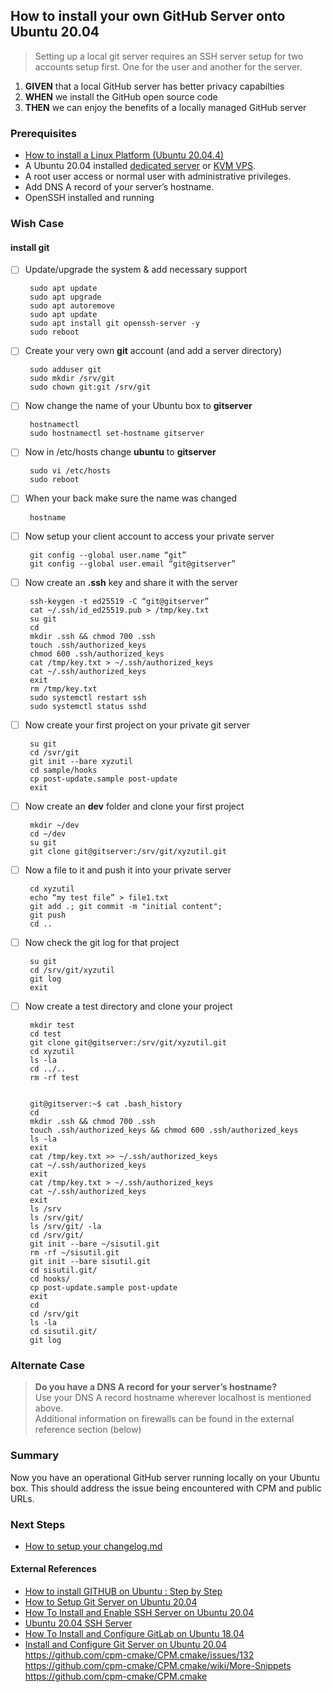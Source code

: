 ## How to install your own GitHub Server onto Ubuntu 20.04
> Setting up a local git server requires an SSH server setup for two accounts setup first. One for the user and another for the server.

 1. **GIVEN** that a local GitHub server has better privacy capabilties
 2. **WHEN** we install the GitHub open source code
 3. **THEN** we can enjoy the benefits of a locally managed GitHub server

### Prerequisites
  - [How to install a Linux Platform (Ubuntu 20.04.4)](https://github.com/perriera/extras_oci/blob/dev/docs/UBUNTU.md)
  - A Ubuntu 20.04 installed [dedicated server](https://www.hostnextra.com/dedicated-server.html) or [KVM VPS](https://www.hostnextra.com/vps-hosting.html).
-   A root user access or normal user with administrative privileges.
-   Add DNS A record of your server’s hostname. 
- OpenSSH installed and running


### Wish Case
#### install git
 - [ ] Update/upgrade the system & add necessary support

		sudo apt update
		sudo apt upgrade 
		sudo apt autoremove
		sudo apt update
		sudo apt install git openssh-server -y
		sudo reboot 

 - [ ] Create your very own **git** account (and add a server directory)

		sudo adduser git
		sudo mkdir /srv/git
		sudo chown git:git /srv/git

 - [ ] Now change the name of your Ubuntu box to **gitserver**

		hostnamectl
		sudo hostnamectl set-hostname gitserver

 - [ ] Now in /etc/hosts change **ubuntu** to **gitserver**

		sudo vi /etc/hosts
		sudo reboot

 - [ ] When your back make sure the name was changed

		hostname

 - [ ] Now setup your client account to access your private server

		git config --global user.name “git”
		git config --global user.email “git@gitserver”

 - [ ] Now create an **.ssh** key and share it with the server

		ssh-keygen -t ed25519 -C “git@gitserver”
		cat ~/.ssh/id_ed25519.pub > /tmp/key.txt
		su git
		cd
		mkdir .ssh && chmod 700 .ssh
		touch .ssh/authorized_keys 
		chmod 600 .ssh/authorized_keys
		cat /tmp/key.txt > ~/.ssh/authorized_keys
		cat ~/.ssh/authorized_keys
		exit
		rm /tmp/key.txt 
		sudo systemctl restart ssh
		sudo systemctl status sshd

 - [ ] Now create your first project on your private git server

		su git
		cd /svr/git
		git init --bare xyzutil
		cd sample/hooks
		cp post-update.sample post-update
		exit

 - [ ] Now create an **dev** folder and clone your first project

		mkdir ~/dev
		cd ~/dev
		su git
		git clone git@gitserver:/srv/git/xyzutil.git

 - [ ] Now a file to it and push it into your private server
		 
		cd xyzutil
		echo “my test file” > file1.txt
		git add .; git commit -m "initial content"; 
		git push
		cd ..

 - [ ] Now check the git log for that project

		su git
		cd /srv/git/xyzutil
		git log
		exit

 - [ ] Now create a test directory and clone your project

		mkdir test
		cd test
		git clone git@gitserver:/srv/git/xyzutil.git
		cd xyzutil
		ls -la
		cd ../..
		rm -rf test
		

		git@gitserver:~$ cat .bash_history 
		cd
		mkdir .ssh && chmod 700 .ssh
		touch .ssh/authorized_keys && chmod 600 .ssh/authorized_keys
		ls -la
		exit
		cat /tmp/key.txt >> ~/.ssh/authorized_keys
		cat ~/.ssh/authorized_keys
		exit
		cat /tmp/key.txt > ~/.ssh/authorized_keys
		cat ~/.ssh/authorized_keys
		exit
		ls /srv
		ls /srv/git/
		ls /srv/git/ -la
		cd /srv/git/
		git init --bare ~/sisutil.git
		rm -rf ~/sisutil.git
		git init --bare sisutil.git
		cd sisutil.git/
		cd hooks/
		cp post-update.sample post-update
		exit
		cd
		cd /srv/git
		ls -la
		cd sisutil.git/
		git log




### Alternate Case 
> **Do you have a DNS A record for your server’s hostname?** </br>
>	Use your DNS A record hostname wherever localhost is mentioned above. </br>
>Additional information on firewalls can be found in the external reference section (below)

### Summary 
Now you have an operational GitHub server running locally on your Ubuntu box. This should address the issue being encountered with CPM and public URLs.

### Next Steps
 - [How to setup your changelog.md](https://github.com/perriera/extras_oci/blob/dev/docs/CHANGELOG.md)

#### External References
- [How to install GITHUB on Ubuntu : Step by Step](https://linuxtechlab.com/how-to-install-github-on-ubuntu-step-by-step/)</br>
- [How to Setup Git Server on Ubuntu 20.04](https://linuxways.net/ubuntu/how-to-setup-git-server-on-ubuntu-20-04/)
- [How To Install and Enable SSH Server on Ubuntu 20.04](https://devconnected.com/how-to-install-and-enable-ssh-server-on-ubuntu-20-04/)
- [Ubuntu 20.04 SSH Server](https://linuxconfig.org/ubuntu-20-04-ssh-server)
- [How To Install and Configure GitLab on Ubuntu 18.04](https://www.digitalocean.com/community/tutorials/how-to-install-and-configure-gitlab-on-ubuntu-18-04)
- [Install and Configure Git Server on Ubuntu 20.04](https://www.hostnextra.com/kb/install-and-configure-git-server-on-ubuntu/)
https://github.com/cpm-cmake/CPM.cmake/issues/132
https://github.com/cpm-cmake/CPM.cmake/wiki/More-Snippets
https://github.com/cpm-cmake/CPM.cmake

